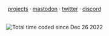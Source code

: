 <p align="center">
    <a href="https://eduard-o.github.io/">projects</a> ·
    <a href="https://mas.to/@Eduard_o">mastodon</a> ·
    <a href="https://twitter.com/dev_abreu">twitter</a> ·
    <a href="https://discord.gg/aXe8X8UMKG">discord</a>
</p>
&nbsp;
<div align="center">
    <img src="https://wakatime.com/badge/user/2aeb785e-a199-491e-829f-41a668e8e682.svg" alt="Total time coded since Dec 26 2022"/>
</div>